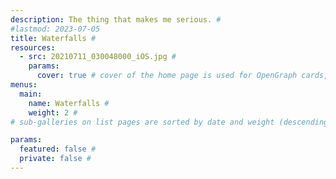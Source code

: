 ```yaml
---
description: The thing that makes me serious. #
#lastmod: 2023-07-05
title: Waterfalls #
resources:
  - src: 20210711_030048000_iOS.jpg #
    params:
      cover: true # cover of the home page is used for OpenGraph cards, etc.
menus:
  main:
    name: Waterfalls #
    weight: 2 #
# sub-galleries on list pages are sorted by date and weight (descending)

params:
  featured: false #
  private: false #
---
```

